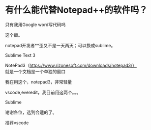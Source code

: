 # 有什么能代替Notepad++的软件吗？


只有我用Google word写代码吗

这个额。

notepad开发者**歪又不是一天两天；可以换成sublime。

<img src="static/image/smiley/default/lol.gif" smilieid="12" border="0" alt="" />Sublime Text 3

NotePad3（https://www.rizonesoft.com/downloads/notepad3/）<br />
就是一个文档是一个单独的窗口<img id="aimg_Q9Cfv" onclick="zoom(this, this.src, 0, 0, 0)" class="zoom" src="https://cdn.jsdelivr.net/gh/hishis/forum-master/public/images/patch.gif" onmouseover="img_onmouseoverfunc(this)" onload="thumbImg(this)" border="0" alt="" />

我在用这个，notepad3，非常轻量

vscode,everedit，我目前用这两个。。。

Sublime

谢谢各位，选到合适的了。<img id="aimg_tjtFA" onclick="zoom(this, this.src, 0, 0, 0)" class="zoom" src="https://cdn.jsdelivr.net/gh/hishis/forum-master/public/images/patch.gif" onmouseover="img_onmouseoverfunc(this)" onload="thumbImg(this)" border="0" alt="" />

推荐vscode

